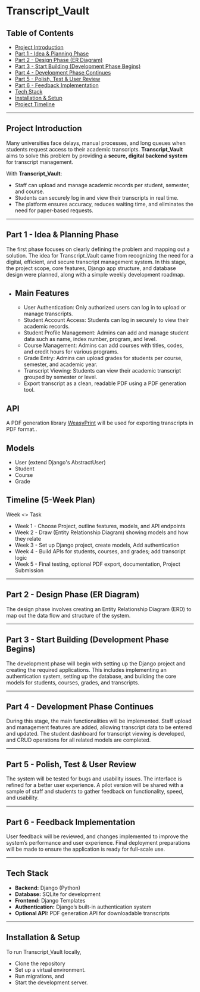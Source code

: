 # Transcript_Vault

## Table of Contents
- [Project Introduction](#project-introduction)
- [Part 1 - Idea & Planning Phase](#part-1---idea--planning-phase)
- [Part 2 - Design Phase (ER Diagram)](#part-2---design-phase-er-diagram)
- [Part 3 - Start Building (Development Phase Begins)](#part-3---start-building-development-phase-begins)
- [Part 4 - Development Phase Continues](#part-4---development-phase-continues)
- [Part 5 - Polish, Test & User Review](#part-5---polish-test--user-review)
- [Part 6 - Feedback Implementation](#part-6---feedback-implementation)
- [Tech Stack](#tech-stack)
- [Installation & Setup](#installation--setup)
- [Project Timeline](#project-timeline)

---

## Project Introduction 
Many universities face delays, manual processes, and long queues when students request access to their academic transcripts. **Transcript_Vault** aims to solve this problem by providing a **secure, digital backend system** for transcript management.

With **Transcript_Vault**:
- Staff can upload and manage academic records per student, semester, and course.
- Students can securely log in and view their transcripts in real time.
- The platform ensures accuracy, reduces waiting time, and eliminates the need for paper-based requests.

---

## Part 1 - Idea & Planning Phase
The first phase focuses on clearly defining the problem and mapping out a solution. 
The idea for Transcript_Vault came from recognizing the need for a digital, efficient, and secure transcript management system. In this stage, the project scope, core features, Django app structure, and database design were planned, along with a simple weekly development roadmap.


* ## Main Features
  - User Authentication: Only authorized users can log in to upload or manage transcripts.
  - Student Account Access: Students can log in securely to view their academic records.
  - Student Profile Management: Admins can add and manage student data such as name, index number, program, and level.
  - Course Management: Admins can add courses with titles, codes, and credit hours for various programs.
  - Grade Entry: Admins can upload grades for students per course, semester, and academic year.
  - Transcript Viewing: Students can view their academic transcript grouped by semester or level.
  - Export transcript as a clean, readable PDF using a PDF generation tool.

## API 
 A PDF generation library [WeasyPrint](https://weasyprint.org/) will be used for exporting transcripts in PDF format..

## Models
- User (extend Django's AbstractUser)
- Student
- Course
- Grade

## Timeline (5-Week Plan)
Week          <>  Task
- Week 1    - Choose Project, outline features, models, and API endpoints 
- Week 2    - Draw (Entity Relationship Diagram) showing models and how they relate
- Week 3    - Set up Django project, create models, Add authentication
- Week 4    - Build APIs for students, courses, and grades; add transcript logic
- Week 5    - Final testing, optional PDF export, documentation, Project Submission


---

## Part 2 - Design Phase (ER Diagram)
The design phase involves creating an Entity Relationship Diagram (ERD) to map out the data flow and structure of the system. 

---

## Part 3 - Start Building (Development Phase Begins)
The development phase will begin with setting up the Django project and creating the required applications. This includes implementing an authentication system, setting up the database, and building the core models for students, courses, grades, and transcripts.

---

## Part 4 - Development Phase Continues
During this stage, the main functionalities will be implemented. Staff upload and management features are added, allowing transcript data to be entered and updated. The student dashboard for transcript viewing is developed, and CRUD operations for all related models are completed.

---

## Part 5 - Polish, Test & User Review
The system will be tested for bugs and usability issues. The interface is refined for a better user experience. A pilot version will be shared with a sample of staff and students to gather feedback on functionality, speed, and usability.


---

## Part 6 - Feedback Implementation
User feedback will be reviewed, and changes implemented to improve the system’s performance and user experience. Final deployment preparations will be made to ensure the application is ready for full-scale use.


---

## Tech Stack
- **Backend:** Django (Python)
- **Database:** SQLite for development
- **Frontend:** Django Templates
- **Authentication:** Django’s built-in authentication system
- **Optional API:** PDF generation API for downloadable transcripts

---

## Installation & Setup
To run Transcript_Vault locally, 
- Clone the repository
- Set up a virtual environment.
- Run migrations, and
- Start the development server.
